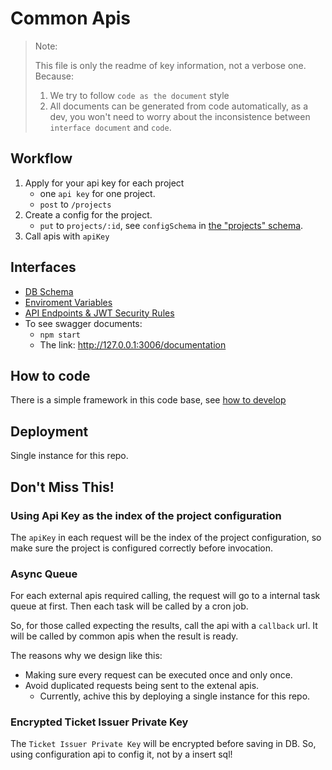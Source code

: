 # Common Apis

> Note:
>
> This file is only the readme of key information, not a verbose one. Because:
>
> 1. We try to follow `code as the document` style
> 1. All documents can be generated from code automatically, as a dev, you won't need to worry about the inconsistence between `interface document` and `code`.

## Workflow

1. Apply for your api key for each project
   - one `api key` for one project.
   - `post` to `/projects`
1. Create a config for the project.
   - `put` to `projects/:id`, see `configSchema` in [the "projects" schema](./src/services/projectService.ts).
1. Call apis with `apiKey`

## Interfaces

- [DB Schema](./src/schemas/)
- [Enviroment Variables](./src/env.ts)
- [API Endpoints & JWT Security Rules](./src/controllers.ts)
- To see swagger documents:
  - `npm start`
  - The link: http://127.0.0.1:3006/documentation

## How to code

There is a simple framework in this code base, see [how to develop](./README-for-Dev.md)

## Deployment

Single instance for this repo.

## Don't Miss This!

### Using Api Key as the index of the project configuration

The `apiKey` in each request will be the index of the project configuration, so make sure the project is configured correctly before invocation.

### Async Queue

For each external apis required calling, the request will go to a internal task queue at first. Then each task will be called by a cron job.

So, for those called expecting the results, call the api with a `callback` url. It will be called by common apis when the result is ready.

The reasons why we design like this:

- Making sure every request can be executed once and only once.
- Avoid duplicated requests being sent to the extenal apis.
  - Currently, achive this by deploying a single instance for this repo.

### Encrypted Ticket Issuer Private Key

The `Ticket Issuer Private Key` will be encrypted before saving in DB. So, using configuration api to config it, not by a insert sql!
